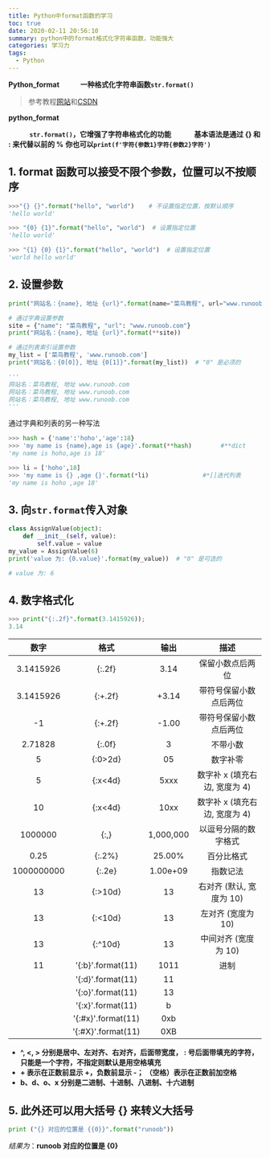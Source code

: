 ```yaml
---
title: Python中format函数的学习
toc: true
date: 2020-02-11 20:56:10
summary: python中的format格式化字符串函数，功能强大
categories: 学习力
tags:
  - Python
---
```


**Python_format&emsp;&emsp;&emsp;一种格式化字符串函数`str.format()`**

> 参考教程[网站](https://www.runoob.com/python/att-string-format.html)和[CSDN](https://blog.csdn.net/qq_19691995/article/details/84197252)

<!--more -->

**python_format**

&emsp;&emsp;&emsp;**`str.format()`，它增强了字符串格式化的功能**
&emsp;&emsp;&emsp;**基本语法是通过 {} 和 : 来代替以前的 %**
**你也可以`print(f'字符{参数1}字符{参数2}字符')`**

## 1. format 函数可以接受不限个参数，位置可以不按顺序

```py
>>>"{} {}".format("hello", "world")    # 不设置指定位置，按默认顺序
'hello world'

>>> "{0} {1}".format("hello", "world")  # 设置指定位置
'hello world'

>>> "{1} {0} {1}".format("hello", "world")  # 设置指定位置
'world hello world'
```

## 2. 设置参数

```py
print("网站名：{name}, 地址 {url}".format(name="菜鸟教程", url="www.runoob.com"))

# 通过字典设置参数
site = {"name": "菜鸟教程", "url": "www.runoob.com"}
print("网站名：{name}, 地址 {url}".format(**site))

# 通过列表索引设置参数
my_list = ['菜鸟教程', 'www.runoob.com']
print("网站名：{0[0]}, 地址 {0[1]}".format(my_list))  # "0" 是必须的

'''
网站名：菜鸟教程, 地址 www.runoob.com
网站名：菜鸟教程, 地址 www.runoob.com
网站名：菜鸟教程, 地址 www.runoob.com
'''
```

通过字典和列表的另一种写法

```py
>>> hash = {'name':'hoho','age':18}
>>> 'my name is {name},age is {age}'.format(**hash)        #**dict
'my name is hoho,age is 18'

>>> li = ['hoho',18]
>>> 'my name is {} ,age {}'.format(*li)               #*[]迭代列表
'my name is hoho ,age 18'
```

## 3. 向`str.format`传入对象

```py
class AssignValue(object):
    def __init__(self, value):
        self.value = value
my_value = AssignValue(6)
print('value 为: {0.value}'.format(my_value))  # "0" 是可选的

# value 为: 6
```

## 4. 数字格式化

```py
>>> print("{:.2f}".format(3.1415926));
3.14
```

|    数字    |        格式        |   输出    |             描述              |
| :--------: | :----------------: | :-------: | :---------------------------: |
| 3.1415926  |       {:.2f}       |   3.14    |       保留小数点后两位        |
| 3.1415926  |      {:+.2f}       |   +3.14   |    带符号保留小数点后两位     |
|     -1     |      {:+.2f}       |   -1.00   |    带符号保留小数点后两位     |
|  2.71828   |       {:.0f}       |     3     |           不带小数            |
|     5      |      {:0>2d}       |    05     |           数字补零            | (填充左边, 宽度为 2) |
|     5      |      {:x<4d}       |   5xxx    | 数字补 x (填充右边, 宽度为 4) |
|     10     |      {:x<4d}       |   10xx    | 数字补 x (填充右边, 宽度为 4) |
|  1000000   |        {:,}        | 1,000,000 |     以逗号分隔的数字格式      |
|    0.25    |       {:.2%}       |  25.00%   |          百分比格式           |
| 1000000000 |       {:.2e}       | 1.00e+09  |           指数记法            |
|     13     |      {:>10d}       |    13     |   右对齐 (默认, 宽度为 10)    |
|     13     |      {:<10d}       |    13     |      左对齐 (宽度为 10)       |
|     13     |      {:^10d}       |    13     |     中间对齐 (宽度为 10)      |
|     11     | '{:b}'.format(11)  |   1011    |             进制              |
|            | '{:d}'.format(11)  |    11     |                               |
|            | '{:o}'.format(11)  |    13     |                               |
|            | '{:x}'.format(11)  |     b     |                               |
|            | '{:#x}'.format(11) |    0xb    |                               |
|            | '{:#X}'.format(11) |    0XB    |                               |

- **^, <, > 分别是居中、左对齐、右对齐，后面带宽度， : 号后面带填充的字符，只能是一个字符，不指定则默认是用空格填充**
- **+ 表示在正数前显示 +，负数前显示 -； （空格）表示在正数前加空格**
- **b、d、o、x 分别是二进制、十进制、八进制、十六进制**

## 5. 此外还可以用大括号 {} 来转义大括号

```py
print ("{} 对应的位置是 {{0}}".format("runoob"))

```

_结果为_：**runoob 对应的位置是 {0}**
